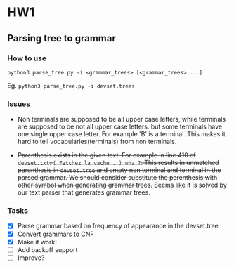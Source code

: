# HW1


## Parsing tree to grammar

### How to use

```
python3 parse_tree.py -i <grammar_trees> [<grammar_trees> ...] 
```

Eg. `python3 parse_tree.py -i devset.trees`  

### Issues

- Non terminals are supposed to be all upper case letters, 
while terminals are supposed to be not all upper case letters.
but some terminals have one single upper case letter.
For example 'B' is a terminal. This makes it hard to tell 
vocabularies(terminals) from non terminals. 

- <del>Parenthesis exists in the given text. For example in line 410 of `devset.txt`:
`( Fetchez la vache . ) wha ?`. This results in unmatched parenthesis in `devset.tree`
and empty non terminal and terminal in the parsed grammar. We should consider 
substitute the parenthesis with other symbol when generating grammar trees.</del> 
Seems like it is solved by our text parser that generates grammar trees.

### Tasks

- [x] Parse grammar based on frequency of appearance in the devset.tree
- [x] Convert grammars to CNF
- [x] Make it work!
- [ ] Add backoff support
- [ ] Improve?  